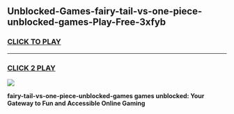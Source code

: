 
## Unblocked-Games-fairy-tail-vs-one-piece-unblocked-games-Play-Free-3xfyb
<h3>
<a href="https://premium76.site?title=fairy-tail-vs-one-piece-unblocked-games&ref=21A">CLICK TO PLAY</a></h3>
<hr>

<h3>
<a href="https://premium76.site?title=fairy-tail-vs-one-piece-unblocked-games&ref=21A">CLICK 2 PLAY</a>
  
</h3>

<a href="https://premium76.site?title=fairy-tail-vs-one-piece-unblocked-games&ref=21A"><img src="https://clearcache.store/games.png"></a>


**fairy-tail-vs-one-piece-unblocked-games games unblocked: Your Gateway to Fun and Accessible Online Gaming**
